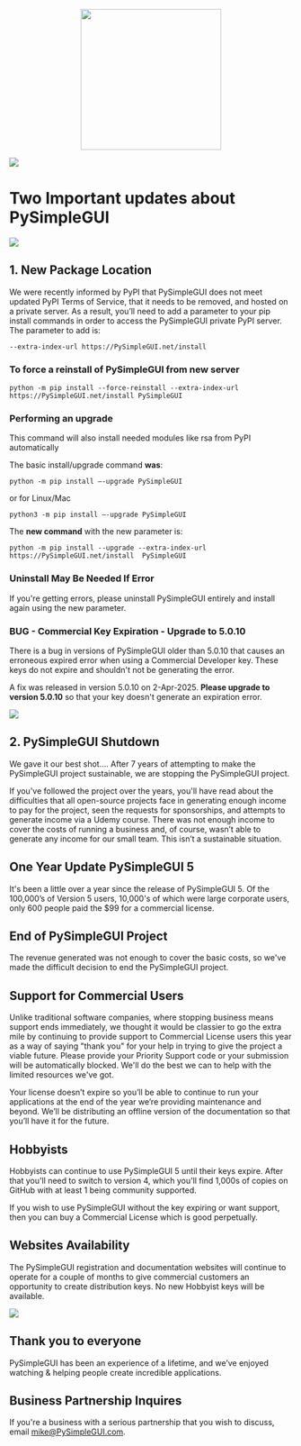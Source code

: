 
<p align="center">
    <img height="250" src="https://pysimplegui.net/images/logos/Logo_Full_Transparent_Cropped.png">
  
</p>

![](https://PySimpleGUI.net/images/emojis/news_112.png)

# Two Important updates about PySimpleGUI 

![](https://PySimpleGUI.net/images/emojis/search_56.png)

## 1. New Package Location 

We were recently informed by PyPI that PySimpleGUI does not meet updated PyPI Terms of Service, that it needs to be removed, and hosted on a private server.  As a result, you’ll need to add a parameter to your pip install commands in order to access the PySimpleGUI private PyPI server.
The parameter to add is:  

`--extra-index-url https://PySimpleGUI.net/install `

### To force a reinstall of PySimpleGUI from new server

`python -m pip install --force-reinstall --extra-index-url https://PySimpleGUI.net/install PySimpleGUI`


### Performing an upgrade

This command will also install needed modules like rsa from PyPI automatically

The basic install/upgrade command **was**: 

`python -m pip install –-upgrade PySimpleGUI`  

or for Linux/Mac  

`python3 -m pip install –-upgrade PySimpleGUI`

The **new command** with the new parameter is:  

`python -m pip install --upgrade --extra-index-url https://PySimpleGUI.net/install  PySimpleGUI`

### Uninstall May Be Needed If Error

If you're getting errors, please uninstall PySimpleGUI entirely and install again using the new parameter.


### BUG - Commercial Key Expiration - Upgrade to 5.0.10

There is a bug in versions of PySimpleGUI older than 5.0.10 that causes an erroneous expired error when using a Commercial Developer key.  These keys do not expire and shouldn't not be generating the error.

A fix was released in version 5.0.10 on 2-Apr-2025.  **Please upgrade to version 5.0.10** so that your key doesn't generate an expiration error.

![](https://PySimpleGUI.net/images/emojis/wave_56.png)


## 2. PySimpleGUI Shutdown 

We gave it our best shot…. After 7 years of attempting to make the PySimpleGUI project sustainable, we are stopping the PySimpleGUI project.  

If you've followed the project over the years, you'll have read about the difficulties that all open-source projects face in generating enough income to pay for the project, seen the requests for sponsorships, and attempts to generate income via a Udemy course. There was not enough income to cover the costs of running a business and, of course, wasn’t able to generate any income for our small team.  This isn’t a sustainable situation.

## One Year Update PySimpleGUI 5 

It's been a little over a year since the release of PySimpleGUI 5.  Of the 100,000’s of Version 5 users, 10,000's of which were large corporate users, only 600 people paid the $99 for a commercial license.  

## End of PySimpleGUI Project

The revenue generated was not enough to cover the basic costs, so we've made the difficult decision to end the PySimpleGUI project.

## Support for Commercial Users 

Unlike traditional software companies, where stopping business means support ends immediately, we thought it would be classier to go the extra mile by continuing to provide support to Commercial License users this year as a way of saying "thank you" for your help in trying to give the project a viable future.  Please provide your Priority Support code or your submission will be automatically blocked.  We'll do the best we can to help with the limited resources we've got.

Your license doesn’t expire so you’ll be able to continue to run your applications at the end of the year we’re providing maintenance and beyond.  We’ll be distributing an offline version of the documentation so that you’ll have it for the future.

## Hobbyists

Hobbyists can continue to use PySimpleGUI 5 until their keys expire.  After that you'll need to switch to version 4, which you'll find 1,000s of copies on GitHub with at least 1 being community supported.

If you wish to use PySimpleGUI without the key expiring or want support, then you can buy a Commercial License which is good perpetually.

## Websites Availability

The PySimpleGUI registration and documentation websites will continue to operate for a couple of months to give commercial customers an opportunity to create distribution keys.  No new Hobbyist keys will be available.
 
![](https://PySimpleGUI.net/images/emojis/pray_56.png)
 
## Thank you to everyone 

PySimpleGUI has been an experience of a lifetime, and we’ve 
enjoyed watching & helping people create incredible applications.  

## Business Partnership Inquires 

If you're a business with a serious partnership that you wish to discuss, email mike@PySimpleGUI.com. 


